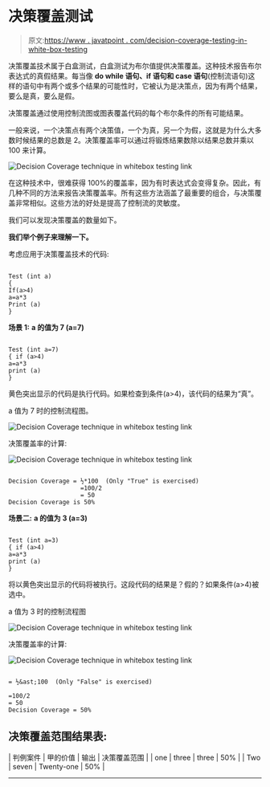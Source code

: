 # 决策覆盖测试

> 原文:[https://www . javatpoint . com/decision-coverage-testing-in-white-box-testing](https://www.javatpoint.com/decision-coverage-testing-in-white-box-testing)

决策覆盖技术属于白盒测试，白盒测试为布尔值提供决策覆盖。这种技术报告布尔表达式的真假结果。每当像 **do while 语句、if 语句和 case 语句**(控制流语句)这样的语句中有两个或多个结果的可能性时，它被认为是决策点，因为有两个结果，要么是真，要么是假。

决策覆盖通过使用控制流图或图表覆盖代码的每个布尔条件的所有可能结果。

一般来说，一个决策点有两个决策值，一个为真，另一个为假，这就是为什么大多数时候结果的总数是 2。决策覆盖率可以通过将锻炼结果数除以结果总数并乘以 100 来计算。

![Decision Coverage technique in whitebox testing link](../Images/3211ae7f55d5e6ac2d28f0ce3ede385e.png)

在这种技术中，很难获得 100%的覆盖率，因为有时表达式会变得复杂。因此，有几种不同的方法来报告决策覆盖率。所有这些方法涵盖了最重要的组合，与决策覆盖非常相似。这些方法的好处是提高了控制流的灵敏度。

我们可以发现决策覆盖的数量如下。

**我们举个例子来理解一下。**

考虑应用于决策覆盖技术的代码:

```

Test (int a)  
{ 
If(a>4) 
a=a*3 
Print (a) 
} 

```

**场景 1:**
**a 的值为 7 (a=7)**

```

Test (int a=7) 
{ if (a>4) 
a=a*3 
print (a) 
} 

```

黄色突出显示的代码是执行代码。如果检查到条件(a>4)，该代码的结果为“真”。

a 值为 7 时的控制流程图。

![Decision Coverage technique in whitebox testing link](../Images/9b404e65f54bef8c5eaedba1c47f1d1c.png)

决策覆盖率的计算:

![Decision Coverage technique in whitebox testing link](../Images/6be41c187f2adea443851268e97b1a28.png)

```

Decision Coverage = ½*100  (Only "True" is exercised)
                    =100/2
                    = 50
Decision Coverage is 50% 

```

**场景二:**
**a 的值为 3 (a=3)**

```

Test (int a=3) 
{ if (a>4) 
a=a*3 
print (a) 
}

```

将以黄色突出显示的代码将被执行。这段代码的结果是？假的？如果条件(a>4)被选中。

a 值为 3 时的控制流程图

![Decision Coverage technique in whitebox testing link](../Images/eb4519442050e67f25a684e998c1365a.png)

决策覆盖率的计算:

![Decision Coverage technique in whitebox testing link](../Images/2a31ca4fb446ebb4d5b91d8cb14db53f.png)

```

= ½&ast;100  (Only "False" is exercised) 

=100/2 
= 50
Decision Coverage = 50%

```

## 决策覆盖范围结果表:

| 判例案件 | 甲的价值 | 输出 | 决策覆盖范围 |
| one | three | three | 50% |
| Two | seven | Twenty-one | 50% |

* * *